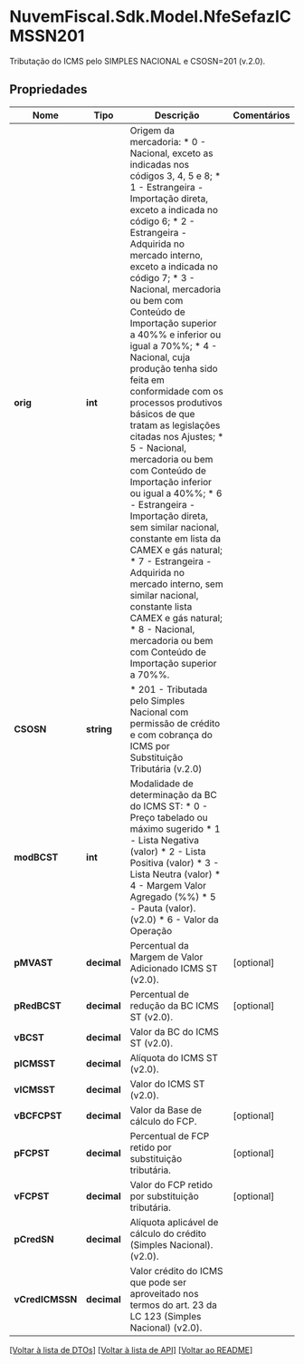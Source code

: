 # NuvemFiscal.Sdk.Model.NfeSefazICMSSN201
Tributação do ICMS pelo SIMPLES NACIONAL e CSOSN=201 (v.2.0).

## Propriedades

Nome | Tipo | Descrição | Comentários
------------ | ------------- | ------------- | -------------
**orig** | **int** | Origem da mercadoria:  * 0 - Nacional, exceto as indicadas nos códigos 3, 4, 5 e 8;  * 1 - Estrangeira - Importação direta, exceto a indicada no código 6;  * 2 - Estrangeira - Adquirida no mercado interno, exceto a indicada no código 7;  * 3 - Nacional, mercadoria ou bem com Conteúdo de Importação superior a 40%% e inferior ou igual a 70%%;  * 4 - Nacional, cuja produção tenha sido feita em conformidade com os processos produtivos básicos de que tratam as legislações citadas nos Ajustes;  * 5 - Nacional, mercadoria ou bem com Conteúdo de Importação inferior ou igual a 40%%;  * 6 - Estrangeira - Importação direta, sem similar nacional, constante em lista da CAMEX e gás natural;  * 7 - Estrangeira - Adquirida no mercado interno, sem similar nacional, constante lista CAMEX e gás natural;  * 8 - Nacional, mercadoria ou bem com Conteúdo de Importação superior a 70%%. | 
**CSOSN** | **string** | * 201 - Tributada pelo Simples Nacional com permissão de crédito e com cobrança do ICMS por Substituição Tributária (v.2.0) | 
**modBCST** | **int** | Modalidade de determinação da BC do ICMS ST:  * 0 - Preço tabelado ou máximo  sugerido  * 1 - Lista Negativa (valor)  * 2 - Lista Positiva (valor)  * 3 - Lista Neutra (valor)  * 4 - Margem Valor Agregado (%%)  * 5 - Pauta (valor). (v2.0)  * 6 - Valor da Operação | 
**pMVAST** | **decimal** | Percentual da Margem de Valor Adicionado ICMS ST (v2.0). | [optional] 
**pRedBCST** | **decimal** | Percentual de redução da BC ICMS ST  (v2.0). | [optional] 
**vBCST** | **decimal** | Valor da BC do ICMS ST (v2.0). | 
**pICMSST** | **decimal** | Alíquota do ICMS ST (v2.0). | 
**vICMSST** | **decimal** | Valor do ICMS ST (v2.0). | 
**vBCFCPST** | **decimal** | Valor da Base de cálculo do FCP. | [optional] 
**pFCPST** | **decimal** | Percentual de FCP retido por substituição tributária. | [optional] 
**vFCPST** | **decimal** | Valor do FCP retido por substituição tributária. | [optional] 
**pCredSN** | **decimal** | Alíquota aplicável de cálculo do crédito (Simples Nacional). (v2.0). | 
**vCredICMSSN** | **decimal** | Valor crédito do ICMS que pode ser aproveitado nos termos do art. 23 da LC 123 (Simples Nacional) (v2.0). | 

[[Voltar à lista de DTOs]](../README.md#documentation-for-models) [[Voltar à lista de API]](../README.md#documentation-for-api-endpoints) [[Voltar ao README]](../README.md)

